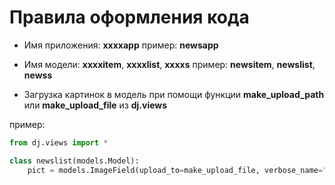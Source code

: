 # Правила оформления кода

- Имя приложения: **xxxxapp**
пример: **newsapp**


- Имя модели: **xxxxitem**, **xxxxlist**, **xxxxs**
пример: **newsitem**, **newslist**, **newss**


- Загрузка картинок в модель при помощи функции **make_upload_path** или **make_upload_file** из **dj.views**

пример:
```python
from dj.views import *

class newslist(models.Model):
	pict = models.ImageField(upload_to=make_upload_file, verbose_name="Изображение")
```
